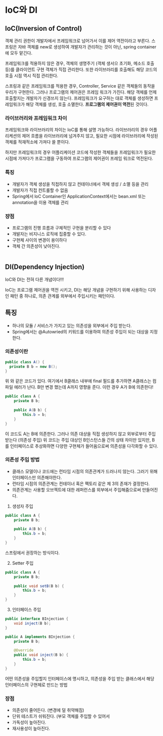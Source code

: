 # IoC와 DI
## IoC(Inversion of Control)
객체 관리 권한이 개발자에서 프레임워크로 넘어가서 이를 제어 역전이라고 부른다.
스프링은 자바 객체를 new로 생성하여 개발자가 관리하는 것이 아닌, spring container에 모두 맡긴다.

프레임워크를 적용하지 않은 경우, 객체의 생명주기 (객체 생서으 초기화, 메소드 호출 등)를 클라이언트 구현 객체가 직접 관리한다.
또한 라이브러리를 호출해도 해당 코드의 호출 시점 역시 직접 관리한다. 

스프링과 같은 프레임워크를 적용한 경우, Controller, Service 같은 객체들의 동작을 우리가 구현한다. 그러나 프로그램의 제어권은 프레임 워크가 가진다.
해당 객체를 언제 호출할지는 개발자가 신경쓰지 않는다. 프레임워크가 요구하는 대로 객체를 생성하면 프레임워크가 해당 객체를 생성, 호출 소멸한다. **프로그램의 제어권이 역전**된 것이다.

### 라이브러리와 프레임워크 차이
프레임워크와 라이브러리의 차이는 IoC를 통해 설명 가능하다. 
라이브러리의 경우 어플리케션의 제어 흐름을 라이브러리에 넘겨주지 않고, 필요한 시점에 라이브러리에 작성된 객체를 적재적소에 가져다 쓸 뿐이다.

하지만 프레임워크의 경우 어플리케이션 코드에 작성한 객체들을 프레임워크가 필요한 시점에 가져다가 프로그램을 구동하여 프로그램의 제어권이 프레임 워크로 역전된다.

### 특징
- 개발자가 객체 생성을 직접하지 않고 컨테이너에서 객체 생성 / 소멸 등을 관리
- 개발자가 직접 컨트롤할 수 없음
- Spring에서 loC Container인 ApplicationContext에서는 bean.xml 또는 annotation을 이용 객체를 관리

### 쟝점
- 프로그램의 진행 흐름과 구체적인 구현을 분리할 수 있다
- 개발자는 비지니스 로직에 집중할 수 있다.
- 구현체 사이의 변경이 용이하다
- 객체 간 의존성이 낮아진다.
<br/><br>
## DI(Dependency Injection)
IoC와 DI는 전혀 다른 개념이다!!!

IoC는 프로그램 제어권을 역전 시키고, DI는 해당 개념을 구현하기 위해 사용하는 디자인 패턴 중 하나로, 의존 관계를 외부에서 주입시키는 패턴이다.

## 특징
- 하나의 모듈 / 서비스가 가지고 있는 의존성을 외부에서 주입 받는다.
- Spring에서는 @Autowried의 키워드를 이용하여 의존성 주입이 되는 대상을 지정한다.

### 의존성이란
``` java
public class A() {
  private B b = new B();
}
``` 
위 와 같은 코드가 있다. 여기에서 B클래스 내부에 final 필드를 추가하면 A클래스는 컴파일 에러가 난다.
B만 변경 했는데 A까지 영향을 준다. 이런 경우 A가 B에 의존한다!

``` java
public class A {
    private B b;
    
    public A(B b) {
        this.b = b;
    }
}
``` 
이 코드도 A는 B에 의존한다. 그러나 의존 대상을 직접 생성하지 않고 외부로부터 주입 받는다 (의존성 주입)
위 코드는 주입 대상인 B인스턴스들 간의 상태 차이만 있지만, B를 인터페이스로 추상화하면 다양한 구현체가 들어옴으로써 의존성을 다각화할 수 있다.

### 의존성 주입 방법
- 클래스 모델이나 코드에는 런타임 시점의 의존관계가 드러나지 않는다. 그러기 위해 인터페이스만 의존해야한다. 
- 런타임 시점의 의존관계는 컨테이너 혹은 팩토리 같은 제 3의 존재가 결정한다.
- 의존관계는 사용할 오브젝트에 대한 레퍼런스를 외부에서 주입해줌으로써 만들어진다.

1. 생성자 주입
``` java
public class A {
    private B b;
    
    public A(B b) {
        this.b = b;
    }
}
```
스프링에서 권장하는 방식이다.

2. Setter 주입
``` java
public class A {
    private B b;
    
    public void setB(B b) {
        this.b = b;
    }
}
```

3. 인터페이스 주입
``` java
public interface BInjection {
    void inject(B b);
}

public A implements BInjection {
    private B b;
    
    @Override
    public void inject(B b) {
        this.b = b;
    }
}
```
어떤 의존성을 주입할지 인터페이스에 명시하고, 의존성을 주입 받는 클래스에서 해당 인터페이스의 구현체로 만드는 방법

### 장점
- 의존성이 줄어든다. (변경에 덜 취약해짐)
- 단위 테스트가 쉬워진다. (부모 객체를 주입할 수 있어서
- 가독성이 높아진다.
- 재사용성이 높아진다.

